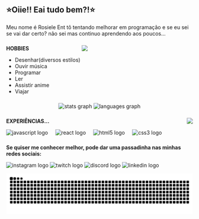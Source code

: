 <h2 align="left">⭐Oiie!! Eai tudo bem?!⭐</h2>
<p align="left"> Meu nome é Rosiele Ent tô tentando melhorar em programação e se eu sei se vai dar certo? não sei mas continuo aprendendo aos poucos...<?p>

###

<img width=300 heigth=300 align="right" src="https://i.pinimg.com/originals/66/36/d3/6636d37ba22a391c6353b1436a81f656.gif"/>

**HOBBIES**
  * Desenhar(diversos estilos)
  * Ouvir música
  * Programar
  * Ler
  * Assistir anime
  * Viajar

###
<div align="center">
  <img src="https://github-readme-stats.vercel.app/api?username=RosieleSousa&hide_title=false&hide_rank=false&show_icons=true&include_all_commits=true&count_private=true&disable_animations=false&theme=dracula&locale=en&hide_border=false" height="150" alt="stats graph"  />
  <img src="https://github-readme-stats.vercel.app/api/top-langs?username=RosieleSousa&locale=en&hide_title=false&layout=compact&card_width=320&langs_count=5&theme=dracula&hide_border=false" height="150" alt="languages graph"  />
</div>

###

<img align="right" src="https://www.google.com/url?sa=i&url=https%3A%2F%2Fwww.tumblr.com%2Fasukachii%2F722773252997562368%2Fv-i-dont-like-putting-watermarks&psig=AOvVaw1cUCmghYjE5icnjCO927Yp&ust=1749237793815000&source=images&cd=vfe&opi=89978449&ved=0CBMQjRxqFwoTCNC9oOOA240DFQAAAAAdAAAAABAL"  />

###

**EXPERIÊNCIAS...**<br>
<div align="left">
  <img src="https://cdn.jsdelivr.net/gh/devicons/devicon/icons/javascript/javascript-original.svg" height="30" alt="javascript logo"  />
  <img width="12" />
  <img src="https://cdn.jsdelivr.net/gh/devicons/devicon/icons/react/react-original.svg" height="30" alt="react logo"  />
  <img width="12" />
  <img src="https://cdn.jsdelivr.net/gh/devicons/devicon/icons/html5/html5-original.svg" height="30" alt="html5 logo"  />
  <img width="12" />
  <img src="https://cdn.jsdelivr.net/gh/devicons/devicon/icons/css3/css3-original.svg" height="30" alt="css3 logo"  />
</div>

###
**Se quiser me conhecer melhor, pode dar uma passadinha nas minhas redes sociais:**
<div align="left">
  <img src="https://img.shields.io/static/v1?message=Instagram&logo=instagram&label=&color=E4405F&logoColor=white&labelColor=&style=for-the-badge" height="35" alt="instagram logo"  />
  <img src="https://img.shields.io/static/v1?message=Twitch&logo=twitch&label=&color=9146FF&logoColor=white&labelColor=&style=for-the-badge" height="35" alt="twitch logo"  />
  <img src="https://img.shields.io/static/v1?message=Discord&logo=discord&label=&color=7289DA&logoColor=white&labelColor=&style=for-the-badge" height="35" alt="discord logo"  />
  <img src="https://img.shields.io/static/v1?message=LinkedIn&logo=linkedin&label=&color=0077B5&logoColor=white&labelColor=&style=for-the-badge" height="35" alt="linkedin logo"  />
 
![Snake animation](https://github.com/sudosamm/sudosamm/blob/output/python_so_que_azul_e_maluco.svg)
</div>

###

<br clear="both">
